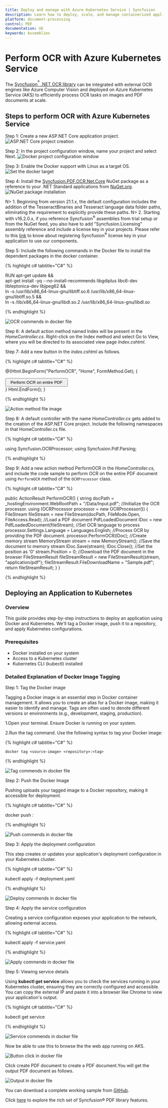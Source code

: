 ```yaml
---
title: Deploy and manage with Azure Kubernetes Service | Syncfusion
description: Learn how to deploy, scale, and manage containerized applications in Azure using Azure Kubernetes Service
platform: document-processing
control: PDF
documentation: UG
keywords: Assemblies
---
```


# Perform OCR with Azure Kubernetes Service

The [Syncfusion<sup><sup>&reg;</sup></sup> .NET OCR library](https://www.syncfusion.com/document-processing/pdf-framework/net/pdf-library/ocr-process) can be integrated with external OCR engines like Azure Computer Vision and deployed on Azure Kubernetes Service (AKS) to efficiently process OCR tasks on images and PDF documents at scale.

## Steps to perform OCR with Azure Kubernetes Service

Step 1: Create a new ASP.NET Core application project.
![ASP.NET Core project creation](OCR-Images/OCRDocker1.png)

Step 2: In the project configuration window, name your project and select Next.
![Docker project configuration window](OCR-Images/OCR-docker-configuration-window.png)

Step 3: Enable the Docker support with Linux as a target OS.
![Set the docker target](OCR-Images/OCR_docker_target.png)

Step 4:  Install the [Syncfusion.PDF.OCR.Net.Core](https://www.nuget.org/packages/Syncfusion.PDF.OCR.Net.Core) NuGet package as a reference to your .NET Standard applications from [NuGet.org](https://www.nuget.org/).   
![NuGet package installation](OCR-Images/OCR-Core-NuGet-package.png)

N> 1. Beginning from version 21.1.x, the default configuration includes the addition of the TesseractBinaries and Tesseract language data folder paths, eliminating the requirement to explicitly provide these paths.
N> 2. Starting with v16.2.0.x, if you reference Syncfusion<sup>&reg;</sup> assemblies from trial setup or from the NuGet feed, you also have to add "Syncfusion.Licensing" assembly reference and include a license key in your projects. Please refer to this [link](https://help.syncfusion.com/common/essential-studio/licensing/overview) to know about registering Syncfusion<sup>&reg;</sup> license key in your application to use our components.

Step 5: Include the following commands in the Docker file to install the dependent packages in the docker container.

{% highlight c# tabtitle="C#" %}

RUN apt-get update && \
apt-get install -yq --no-install-recommends libgdiplus libc6-dev libleptonica-dev libjpeg62 && \
ln -s /usr/lib/x86_64-linux-gnu/libtiff.so.6 /usr/lib/x86_64-linux-gnu/libtiff.so.5 && \
ln -s /lib/x86_64-linux-gnu/libdl.so.2 /usr/lib/x86_64-linux-gnu/libdl.so

{% endhighlight %}

![OCR commends in docker file](OCR-Images/OCR-Command-aks.png) 

Step 6: A default action method named Index will be present in the *HomeController.cs*. Right-click on the Index method and select Go to View, where you will be directed to its associated view page *Index.cshtml*.

Step 7: Add a new button in the *index.cshtml* as follows.

{% highlight c# tabtitle="C#" %}

@{Html.BeginForm("PerformOCR", "Home", FormMethod.Get);
    {
        <div>
            <input type="submit" value="Perform OCR on entire PDF" style="width:200px;height:27px" />
        </div>
    }
    Html.EndForm();
}

{% endhighlight %}

![Action method file image](OCR-Images/OCRDocker6.png) 

Step 8: A default controller with the name *HomeController.cs* gets added to the creation of the ASP.NET Core project. Include the following namespaces in that HomeController.cs file.

{% highlight c# tabtitle="C#" %}

using Syncfusion.OCRProcessor;
using Syncfusion.Pdf.Parsing;

{% endhighlight %}

Step 9: Add a new action method PerformOCR in the *HomeController.cs*, and include the code sample to perform OCR on the entire PDF document using `PerformOCR` method of the `OCRProcessor` class. 

{% highlight c# tabtitle="C#" %}

public ActionResult PerformOCR()
{
   string docPath = _hostingEnvironment.WebRootPath + "/Data/Input.pdf";
    //Initialize the OCR processor.
    using (OCRProcessor processor = new OCRProcessor())
    {
        FileStream fileStream = new FileStream(docPath, FileMode.Open, FileAccess.Read);
        //Load a PDF document
        PdfLoadedDocument lDoc = new PdfLoadedDocument(fileStream);
        //Set OCR language to process
        processor.Settings.Language = Languages.English;
        //Process OCR by providing the PDF document.
        processor.PerformOCR(lDoc);
        //Create memory stream
        MemoryStream stream = new MemoryStream();
        //Save the document to memory stream
        lDoc.Save(stream);
        lDoc.Close();
        //Set the position as '0'
        stream.Position = 0;
        //Download the PDF document in the browser
        FileStreamResult fileStreamResult = new FileStreamResult(stream, "application/pdf");
        fileStreamResult.FileDownloadName = "Sample.pdf";
        return fileStreamResult;
    }
}

{% endhighlight %}

## Deploying an Application to Kubernetes

### Overview
This guide provides step-by-step instructions to deploy an application using Docker and Kubernetes. We'll tag a Docker image, push it to a repository, and apply Kubernetes configurations.

### Prerequisites
* Docker installed on your system
* Access to a Kubernetes cluster
* Kubernetes CLI (kubectl) installed

### Detailed Explanation of Docker Image Tagging
Step 1: Tag the Docker image

Tagging a Docker image is an essential step in Docker container management. It allows you to create an alias for a Docker image, making it easier to identify and manage. Tags are often used to denote different versions or environments (e.g., development, staging, production).

1.Open your terminal. Ensure Docker is running on your system.

2.Run the tag command. Use the following syntax to tag your Docker image:

{% highlight c# tabtitle="C#" %}

    docker tag <source-image> <repository>:<tag>

{% endhighlight %}

![Tag commends in docker file](OCR-Images/Tag-docker-image.png) 

Step 2: Push the Docker Image

Pushing uploads your tagged image to a Docker repository, making it accessible for deployment.

{% highlight c# tabtitle="C#" %}

docker push <source-image> <repository>:<tag>

{% endhighlight %}

![Push commends in docker file](OCR-Images/Push-docker-aks.png) 

Step 3: Apply the deployment configuration

This step creates or updates your application's deployment configuration in your Kubernetes cluster.

{% highlight c# tabtitle="C#" %}

kubectl apply -f deployment.yaml

{% endhighlight %}

![Deploy commends in docker file](OCR-Images/Deploy-docker-aks.png) 

Step 4: Apply the service configuration

Creating a service configuration exposes your application to the network, allowing external access.

{% highlight c# tabtitle="C#" %}

kubectl apply -f service.yaml

{% endhighlight %}

![Apply commends in docker file](OCR-Images/Apply-docker-aks.png) 

Step 5: Viewing service details

Using **kubectl get service** allows you to check the services running in your Kubernetes cluster, ensuring they are correctly configured and accessible. You can copy the external IP and paste it into a browser like Chrome to view your application's output.

{% highlight c# tabtitle="C#" %}

kubectl get service

{% endhighlight %}

![Service commends in docker file](OCR-Images/Service-docker-aks.png) 

 Now be able to use this to browse the the web app running on AKS.

 ![Button click in docker file](OCR-Images/Button-docker-aks.png) 

 Click create PDF document to create a PDF document.You will get the output PDF document as follows.

 ![Output in docker file](OCR-Images/ocr-output-image.png) 

 You can download a complete working sample from [GitHub](https://github.com/SyncfusionExamples/OCR-csharp-examples/tree/master/Docker).

 Click [here](https://www.syncfusion.com/document-processing/pdf-framework/net-core) to explore the rich set of Syncfusion® PDF library features.





